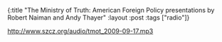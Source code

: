 {:title "The Ministry of Truth: American Foreign Policy presentations by Robert Naiman and Andy Thayer"
:layout :post
:tags  ["radio"]}

<http://www.szcz.org/audio/tmot_2009-09-17.mp3>

